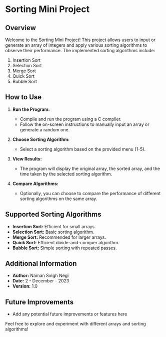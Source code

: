 # Sorting Mini Project

## Overview

Welcome to the Sorting Mini Project! This project allows users to input or generate an array of integers and apply various sorting algorithms to observe their performance. The implemented sorting algorithms include:

1. Insertion Sort
2. Selection Sort
3. Merge Sort
4. Quick Sort
5. Bubble Sort

## How to Use

1. **Run the Program:**
   - Compile and run the program using a C compiler.
   - Follow the on-screen instructions to manually input an array or generate a random one.

2. **Choose Sorting Algorithm:**
   - Select a sorting algorithm based on the provided menu (1-5).

3. **View Results:**
   - The program will display the original array, the sorted array, and the time taken by the selected sorting algorithm.

4. **Compare Algorithms:**
   - Optionally, you can choose to compare the performance of different sorting algorithms on the same array.

## Supported Sorting Algorithms

- **Insertion Sort:** Efficient for small arrays.
- **Selection Sort:** Basic sorting algorithm.
- **Merge Sort:** Recommended for larger arrays.
- **Quick Sort:** Efficient divide-and-conquer algorithm.
- **Bubble Sort:** Simple sorting with repeated passes.

## Additional Information

- **Author:** Naman Singh Negi
- **Date:** 2 - December - 2023
- **Version:** 1.0

## Future Improvements

- Add any potential future improvements or features here

Feel free to explore and experiment with different arrays and sorting algorithms!

